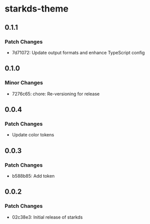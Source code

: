 # starkds-theme

## 0.1.1

### Patch Changes

- 7d71072: Update output formats and enhance TypeScript config

## 0.1.0

### Minor Changes

- 7276c65: chore: Re-versioning for release

## 0.0.4

### Patch Changes

- Update color tokens

## 0.0.3

### Patch Changes

- b588b85: Add token

## 0.0.2

### Patch Changes

- 02c38e3: Initial release of starkds
